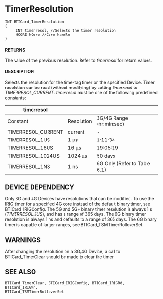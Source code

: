 # **TimerResolution**

```
INT BTICard_TimerResolution
(
     INT timerresol, //Selects the timer resolution
     HCORE hCore //Core handle
)
```
#### **RETURNS**

The value of the previous resolution. Refer to *timerresol* for return values.

#### **DESCRIPTION**

Selects the resolution for the time-tag timer on the specified Device. Timer resolution can be read (without modifying) by setting *timerresol* to *TIMERRESOL\_CURRENT*. *timerresol* must be one of the following predefined constants:

| timerresol         |            |                              |
|--------------------|------------|------------------------------|
| Constant           | Resolution | 3G/4G Range (hr:min:sec)     |
| TIMERRESOL_CURRENT | current    | -                            |
| TIMERRESOL_1US     | 1 µs       | 1:11:34                      |
| TIMERRESOL_16US    | 16 µs      | 19:05:19                     |
| TIMERRESOL_1024US  | 1024 µs    | 50 days                      |
| TIMERRESOL_1NS     | 1 ns       | 6G Only (Refer to Table 6.1) |

## **DEVICE DEPENDENCY**

Only 3G and 4G Devices have resolutions that can be modified. To use the IRIG timer for a specified 4G core instead of the default binary timer, see BTICard\_IRIGConfig. The 5G and 5G+ binary timer resolution is always 1 s (*TIMERRESOL\_1US*), and has a range of 365 days. The 6G binary timer resolution is always 1 ns and defaults to a range of 365 days. The 6G binary timer is capable of larger ranges, see BTICard\_TSMTimerRolloverSet.

## **WARNINGS**

After changing the resolution on a 3G/4G Device, a call to BTICard\_TimerClear should be made to clear the timer.

## **SEE ALSO**

```
BTICard_TimerClear, BTICard_IRIGConfig, BTICard_IRIGRd, BTICard_IRIGWr, 
BTICard_TSMTimerRolloverSet
```